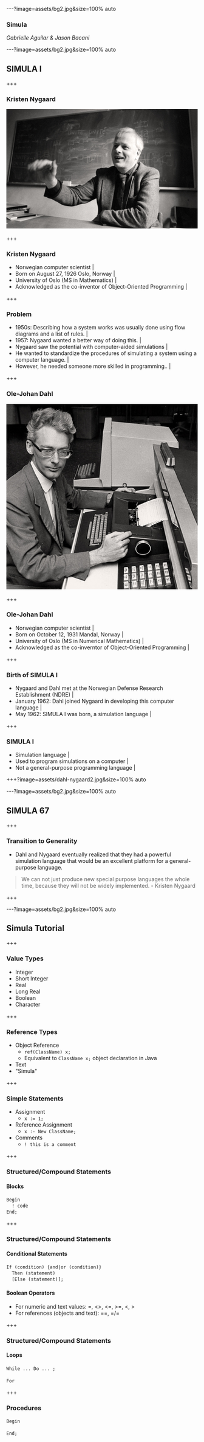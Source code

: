---?image=assets/bg2.jpg&size=100% auto

### Simula  

*Gabrielle Aguilar & Jason Bacani*

---?image=assets/bg2.jpg&size=100% auto

## SIMULA I

+++

### Kristen Nygaard

![nygaard](assets/nygaard.jpg)

+++

### Kristen Nygaard

- Norwegian computer scientist |
- Born on August 27, 1926 Oslo, Norway |
- University of Oslo (MS in Mathematics) |
- Acknowledged as the co-inventor of Object-Oriented Programming |

+++

### Problem

- 1950s: Describing how a system works was usually done using flow diagrams and a list of rules. |
- 1957: Nygaard wanted a better way of doing this. |
- Nygaard saw the potential with computer-aided simulations |
- He wanted to standardize the procedures of simulating a system using a computer language. |
- However, he needed someone more skilled in programming.. |

+++

### Ole-Johan Dahl

![dahl](assets/dahl.jpg)

+++

### Ole-Johan Dahl

- Norwegian computer scientist |
- Born on October 12, 1931 Mandal, Norway |
- University of Oslo (MS in Numerical Mathematics) |
- Acknowledged as the co-inverntor of Object-Oriented Programming |

+++

### Birth of SIMULA I

- Nygaard and Dahl met at the Norwegian Defense Research Establishment (NDRE) |
- January 1962: Dahl joined Nygaard in developing this computer language |
- May 1962: SIMULA I was born, a simulation language |

+++

### SIMULA I

- Simulation language |
- Used to program simulations on a computer |
- Not a general-purpose programming language |

+++?image=assets/dahl-nygaard2.jpg&size=100% auto

---?image=assets/bg2.jpg&size=100% auto

## SIMULA 67

+++

### Transition to Generality

- Dahl and Nygaard eventually realized that they had a powerful simulation language that would be an excellent platform for a general-purpose language.

> We can not just produce new special purpose languages the whole time, because they will not be widely implemented.  - Kristen Nygaard

+++

---?image=assets/bg2.jpg&size=100% auto

## Simula Tutorial

+++

### Value Types
- Integer
- Short Integer
- Real
- Long Real
- Boolean
- Character

+++

### Reference Types
- Object Reference
  - `ref(ClassName) x;`
   - Equivalent to `ClassName x;` object declaration in Java
- Text
 - "Simula"

+++

### Simple Statements
- Assignment
  - `x := 1;`
- Reference Assignment
  - `x :- New ClassName;`
- Comments
  - `! this is a comment`

+++

### Structured/Compound Statements
#### Blocks
```
Begin
  ! code
End;
```

+++

### Structured/Compound Statements
#### Conditional Statements
```
If (condition) {and|or (condition)}
  Then (statement)
  [Else (statement)];
```
#### Boolean Operators
- For numeric and text values: =, <>, <=, >=, <, >
- For references (objects and text): ==, =/= 

+++

### Structured/Compound Statements
#### Loops
```
While ... Do ... ;

For
```

+++

### Procedures
```
Begin

End;
```
